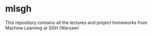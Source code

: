 # mlsgh
This repository contains all the lectures and project homeworks from Machine Learning at SGH (Warsaw)
